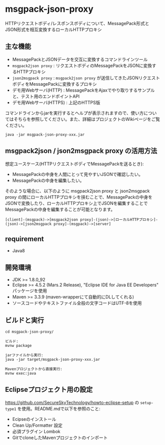 # msgpack-json-proxy
HTTPリクエストボディ/レスポンスボディについて、MessagePack形式とJSON形式を相互変換するローカルHTTPプロキシ

## 主な機能

- MessagePackとJSONデータを交互に変換するコマンドラインツール
- `msgpack2json proxy` : リクエストボディのMessagePackをJSONに変換するHTTPプロキシ
- `json2msgpack proxy` : `msgpack2json proxy` が送信してきたJSONリクエストボディをMessagePackに変換するプロキシ
- デモ用Webサーバ(HTTP) : MessagePackをAjaxでやり取りするサンプルと、テスト用のエンドポイントAPI
- デモ用Webサーバ(HTTPS) : 上記のHTTPS版

コマンドラインからjarを実行するとヘルプが表示されますので、使い方についてはそちらを参照してください。また、詳細はプロジェクトのWikiページをご覧ください。

```
java -jar msgpack-json-proxy-xxx.jar
```

## msgpack2json / json2msgpack proxy の活用方法

想定ユースケース(HTTPリクエストボディでMessagePackを送るとき):

- MessagePackの中身を人間にとって見やすいJSONで確認したい。
- MessagePackの中身を編集したい。

そのような場合に、以下のように msgpack2json proxy と json2msgpack proxy の間にローカルHTTPプロキシを挟むことで、MessagePackの中身をJSONで変換したり、ローカルHTTPプロキシ上でJSONを編集することでMessagePackの中身を編集することが可能となります。

```
[client]-(msgpack)->[msgpack2json proxy]-(json)->[ローカルHTTPプロキシ]-(json)->[json2msgpack proxy]-(msgpack)->[server]
```

## requirement

* Java8

## 開発環境

* JDK >= 1.8.0_92
* Eclipse >= 4.5.2 (Mars.2 Release), "Eclipse IDE for Java EE Developers" パッケージを使用
* Maven >= 3.3.9 (maven-wrapperにて自動的にDLしてくれる)
* ソースコードやテキストファイル全般の文字コードはUTF-8を使用

## ビルドと実行

```
cd msgpack-json-proxy/

ビルド:
mvnw package

jarファイルから実行:
java -jar target/msgpack-json-proxy-xxx.jar

Mavenプロジェクトから直接実行:
mvnw exec:java
```

## Eclipseプロジェクト用の設定

https://github.com/SecureSkyTechnology/howto-eclipse-setup の `setup-type1` を使用。README.mdで以下を参照のこと:

* Ecipseのインストール
* Clean Up/Formatter 設定
* 必須プラグイン Lombok
* GitでcloneしたMavenプロジェクトのインポート 
